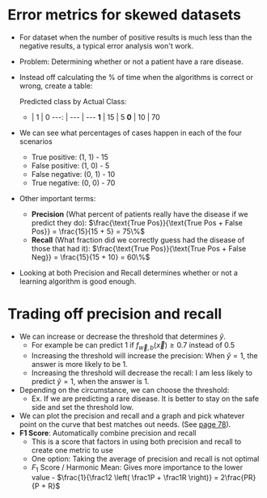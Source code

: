 # Error metrics for skewed datasets
* For dataset when the number of positive results is much less than the negative results, a typical error analysis won't work.
* Problem: Determining whether or not a patient have a rare disease.
* Instead off calculating the % of time when the algorithms is correct or wrong, create a table:

    Predicted class by Actual Class:
     - | 1 | 0
    ---: | --- | ---
    **1** | 15 | 5
    **0** | 10 | 70
* We can see what percentages of cases happen in each of the four scenarios
    * True positive: (1, 1) - 15
    * False positive: (1, 0) - 5
    * False negative: (0, 1) - 10
    * True negative: (0, 0) - 70
* Other important terms:
    * **Precision** (What percent of patients really have the disease if we predict they do): $\frac{\text{True Pos}}{\text{True Pos + False Pos}} = \frac{15}{15 + 5} = 75\%$
    * **Recall** (What fraction did we correctly guess had the disease of those that had it): $\frac{\text{True Pos}}{\text{True Pos + False Neg}} = \frac{15}{15 + 10} = 60\%$
* Looking at both Precision and Recall determines whether or not a learning algorithm is good enough.

# Trading off precision and recall
* We can increase or decrease the threshold that determines $\hat{y}$.
    * For example be can predict $1$ if $f_{\vec{w},b}(\vec{x}) \ge 0.7$ instead of $0.5$
    * Increasing the threshold will increase the precision: When $\hat{y}=1$, the answer is more likely to be 1.
    * Increasing the threshold will decrease the recall: I am less likely to predict $\hat{y}=1$, when the answer is 1.
* Depending on the circumstance, we can choose the threshold:
    * Ex. If we are predicting a rare disease. It is better to stay on the safe side and set the threshold low.
* We can plot the precision and recall and a graph and pick whatever point on the curve that best matches out needs. (See [page 78](Lecture.pdf)).
* **F1 Score**: Automatically combine precision and recall
    * This is a score that factors in using both precision and recall to create one metric to use
    * One option: Taking the average of precision and recall is not optimal
    * $F_1$ Score / Harmonic Mean: Gives more importance to the lower value - $\frac{1}{\frac12 \left( \frac1P + \frac1R \right)} = 2\frac{PR}{P + R}$